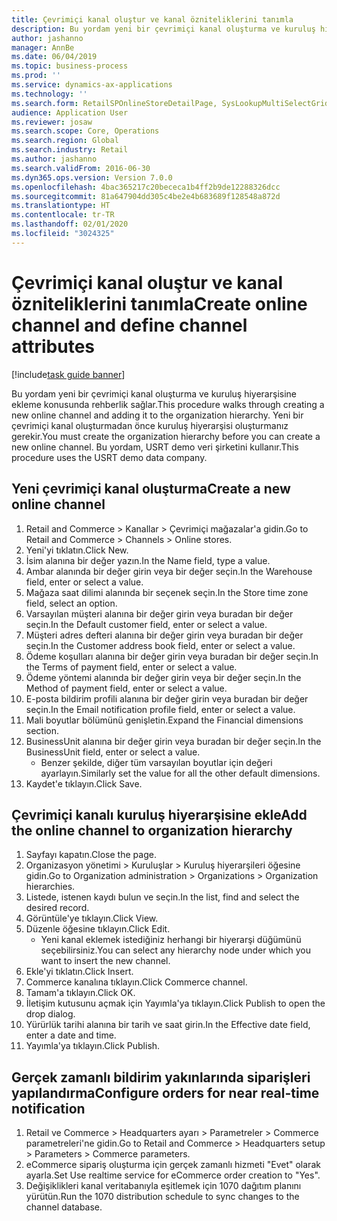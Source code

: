```yaml
---
title: Çevrimiçi kanal oluştur ve kanal özniteliklerini tanımla
description: Bu yordam yeni bir çevrimiçi kanal oluşturma ve kuruluş hiyerarşisine ekleme konusunda rehberlik sağlar.
author: jashanno
manager: AnnBe
ms.date: 06/04/2019
ms.topic: business-process
ms.prod: ''
ms.service: dynamics-ax-applications
ms.technology: ''
ms.search.form: RetailSPOnlineStoreDetailPage, SysLookupMultiSelectGrid, DimensionLookup, OMHierarchyManager, HierarchyDesigner, OMNodeSelection, HierarchyPublishAndCloseForm
audience: Application User
ms.reviewer: josaw
ms.search.scope: Core, Operations
ms.search.region: Global
ms.search.industry: Retail
ms.author: jashanno
ms.search.validFrom: 2016-06-30
ms.dyn365.ops.version: Version 7.0.0
ms.openlocfilehash: 4bac365217c20bececa1b4ff2b9de12288326dcc
ms.sourcegitcommit: 81a647904dd305c4be2e4b683689f128548a872d
ms.translationtype: HT
ms.contentlocale: tr-TR
ms.lasthandoff: 02/01/2020
ms.locfileid: "3024325"
---
```

# <a name="create-online-channel-and-define-channel-attributes"></a><span data-ttu-id="53a42-103">Çevrimiçi kanal oluştur ve kanal özniteliklerini tanımla</span><span class="sxs-lookup"><span data-stu-id="53a42-103">Create online channel and define channel attributes</span></span>

[!include[task guide banner](../includes/task-guide-banner.md)]

<span data-ttu-id="53a42-104">Bu yordam yeni bir çevrimiçi kanal oluşturma ve kuruluş hiyerarşisine ekleme konusunda rehberlik sağlar.</span><span class="sxs-lookup"><span data-stu-id="53a42-104">This procedure walks through creating a new online channel and adding it to the organization hierarchy.</span></span> <span data-ttu-id="53a42-105">Yeni bir çevrimiçi kanal oluşturmadan önce kuruluş hiyerarşisi oluşturmanız gerekir.</span><span class="sxs-lookup"><span data-stu-id="53a42-105">You must create the organization hierarchy before you can create a new online channel.</span></span> <span data-ttu-id="53a42-106">Bu yordam, USRT demo veri şirketini kullanır.</span><span class="sxs-lookup"><span data-stu-id="53a42-106">This procedure uses the USRT demo data company.</span></span>


## <a name="create-a-new-online-channel"></a><span data-ttu-id="53a42-107">Yeni çevrimiçi kanal oluşturma</span><span class="sxs-lookup"><span data-stu-id="53a42-107">Create a new online channel</span></span>
1. <span data-ttu-id="53a42-108">Retail and Commerce > Kanallar > Çevrimiçi mağazalar'a gidin.</span><span class="sxs-lookup"><span data-stu-id="53a42-108">Go to Retail and Commerce > Channels > Online stores.</span></span>
2. <span data-ttu-id="53a42-109">Yeni'yi tıklatın.</span><span class="sxs-lookup"><span data-stu-id="53a42-109">Click New.</span></span>
3. <span data-ttu-id="53a42-110">İsim alanına bir değer yazın.</span><span class="sxs-lookup"><span data-stu-id="53a42-110">In the Name field, type a value.</span></span>
4. <span data-ttu-id="53a42-111">Ambar alanında bir değer girin veya bir değer seçin.</span><span class="sxs-lookup"><span data-stu-id="53a42-111">In the Warehouse field, enter or select a value.</span></span>
5. <span data-ttu-id="53a42-112">Mağaza saat dilimi alanında bir seçenek seçin.</span><span class="sxs-lookup"><span data-stu-id="53a42-112">In the Store time zone field, select an option.</span></span>
6. <span data-ttu-id="53a42-113">Varsayılan müşteri alanına bir değer girin veya buradan bir değer seçin.</span><span class="sxs-lookup"><span data-stu-id="53a42-113">In the Default customer field, enter or select a value.</span></span>
7. <span data-ttu-id="53a42-114">Müşteri adres defteri alanına bir değer girin veya buradan bir değer seçin.</span><span class="sxs-lookup"><span data-stu-id="53a42-114">In the Customer address book field, enter or select a value.</span></span>
8. <span data-ttu-id="53a42-115">Ödeme koşulları alanına bir değer girin veya buradan bir değer seçin.</span><span class="sxs-lookup"><span data-stu-id="53a42-115">In the Terms of payment field, enter or select a value.</span></span>
9. <span data-ttu-id="53a42-116">Ödeme yöntemi alanında bir değer girin veya bir değer seçin.</span><span class="sxs-lookup"><span data-stu-id="53a42-116">In the Method of payment field, enter or select a value.</span></span>
10. <span data-ttu-id="53a42-117">E-posta bildirim profili alanına bir değer girin veya buradan bir değer seçin.</span><span class="sxs-lookup"><span data-stu-id="53a42-117">In the Email notification profile field, enter or select a value.</span></span>
11. <span data-ttu-id="53a42-118">Mali boyutlar bölümünü genişletin.</span><span class="sxs-lookup"><span data-stu-id="53a42-118">Expand the Financial dimensions section.</span></span>
12. <span data-ttu-id="53a42-119">BusinessUnit alanına bir değer girin veya buradan bir değer seçin.</span><span class="sxs-lookup"><span data-stu-id="53a42-119">In the BusinessUnit field, enter or select a value.</span></span>
    * <span data-ttu-id="53a42-120">Benzer şekilde, diğer tüm varsayılan boyutlar için değeri ayarlayın.</span><span class="sxs-lookup"><span data-stu-id="53a42-120">Similarly set the value for all the other default dimensions.</span></span>  
13. <span data-ttu-id="53a42-121">Kaydet'e tıklayın.</span><span class="sxs-lookup"><span data-stu-id="53a42-121">Click Save.</span></span>

## <a name="add-the-online-channel-to-organization-hierarchy"></a><span data-ttu-id="53a42-122">Çevrimiçi kanalı kuruluş hiyerarşisine ekle</span><span class="sxs-lookup"><span data-stu-id="53a42-122">Add the online channel to organization hierarchy</span></span>
1. <span data-ttu-id="53a42-123">Sayfayı kapatın.</span><span class="sxs-lookup"><span data-stu-id="53a42-123">Close the page.</span></span>
2. <span data-ttu-id="53a42-124">Organizasyon yönetimi > Kuruluşlar > Kuruluş hiyerarşileri öğesine gidin.</span><span class="sxs-lookup"><span data-stu-id="53a42-124">Go to Organization administration > Organizations > Organization hierarchies.</span></span>
3. <span data-ttu-id="53a42-125">Listede, istenen kaydı bulun ve seçin.</span><span class="sxs-lookup"><span data-stu-id="53a42-125">In the list, find and select the desired record.</span></span>
4. <span data-ttu-id="53a42-126">Görüntüle'ye tıklayın.</span><span class="sxs-lookup"><span data-stu-id="53a42-126">Click View.</span></span>
5. <span data-ttu-id="53a42-127">Düzenle öğesine tıklayın.</span><span class="sxs-lookup"><span data-stu-id="53a42-127">Click Edit.</span></span>
    * <span data-ttu-id="53a42-128">Yeni kanal eklemek istediğiniz herhangi bir hiyerarşi düğümünü seçebilirsiniz.</span><span class="sxs-lookup"><span data-stu-id="53a42-128">You can select any hierarchy node under which you want to insert the new channel.</span></span>  
6. <span data-ttu-id="53a42-129">Ekle'yi tıklatın.</span><span class="sxs-lookup"><span data-stu-id="53a42-129">Click Insert.</span></span>
7. <span data-ttu-id="53a42-130">Commerce kanalına tıklayın.</span><span class="sxs-lookup"><span data-stu-id="53a42-130">Click Commerce channel.</span></span>
8. <span data-ttu-id="53a42-131">Tamam'a tıklayın.</span><span class="sxs-lookup"><span data-stu-id="53a42-131">Click OK.</span></span>
9. <span data-ttu-id="53a42-132">İletişim kutusunu açmak için Yayımla'ya tıklayın.</span><span class="sxs-lookup"><span data-stu-id="53a42-132">Click Publish to open the drop dialog.</span></span>
10. <span data-ttu-id="53a42-133">Yürürlük tarihi alanına bir tarih ve saat girin.</span><span class="sxs-lookup"><span data-stu-id="53a42-133">In the Effective date field, enter a date and time.</span></span>
11. <span data-ttu-id="53a42-134">Yayımla'ya tıklayın.</span><span class="sxs-lookup"><span data-stu-id="53a42-134">Click Publish.</span></span>

## <a name="configure-orders-for-near-real-time-notification"></a><span data-ttu-id="53a42-135">Gerçek zamanlı bildirim yakınlarında siparişleri yapılandırma</span><span class="sxs-lookup"><span data-stu-id="53a42-135">Configure orders for near real-time notification</span></span>
1. <span data-ttu-id="53a42-136">Retail ve Commerce > Headquarters ayarı > Parametreler > Commerce parametreleri'ne gidin.</span><span class="sxs-lookup"><span data-stu-id="53a42-136">Go to Retail and Commerce  > Headquarters setup > Parameters > Commerce parameters.</span></span>
2. <span data-ttu-id="53a42-137">eCommerce sipariş oluşturma için gerçek zamanlı hizmeti "Evet" olarak ayarla.</span><span class="sxs-lookup"><span data-stu-id="53a42-137">Set Use realtime service for eCommerce order creation to "Yes".</span></span>
3. <span data-ttu-id="53a42-138">Değişiklikleri kanal veritabanıyla eşitlemek için 1070 dağıtım planını yürütün.</span><span class="sxs-lookup"><span data-stu-id="53a42-138">Run the 1070 distribution schedule to sync changes to the channel database.</span></span> 


